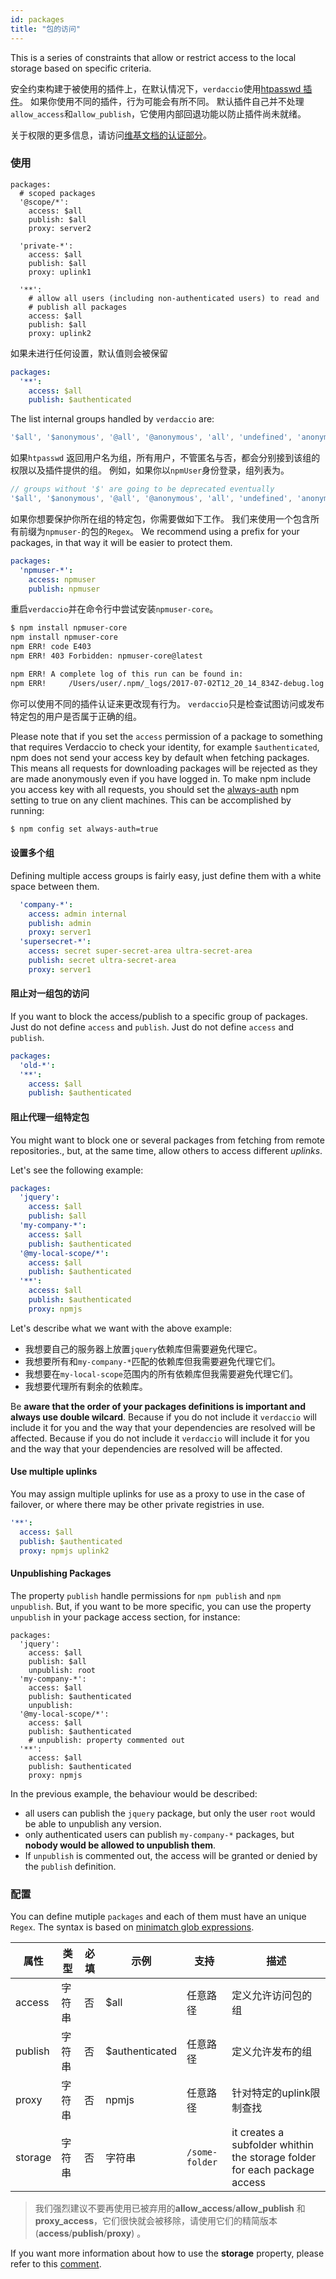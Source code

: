 ```yaml
---
id: packages
title: "包的访问"
---
```


This is a series of constraints that allow or restrict access to the local storage based on specific criteria.

安全约束构建于被使用的插件上，在默认情况下，`verdaccio`使用[htpasswd 插件](https://github.com/verdaccio/verdaccio-htpasswd)。 如果你使用不同的插件，行为可能会有所不同。 默认插件自己并不处理`allow_access`和`allow_publish`，它使用内部回退功能以防止插件尚未就绪。

关于权限的更多信息，请访问[维基文档的认证部分](auth.md)。

### 使用

```yalm
packages:
  # scoped packages
  '@scope/*':
    access: $all
    publish: $all
    proxy: server2

  'private-*':
    access: $all
    publish: $all
    proxy: uplink1

  '**':
    # allow all users (including non-authenticated users) to read and
    # publish all packages
    access: $all
    publish: $all
    proxy: uplink2
```

如果未进行任何设置，默认值则会被保留

```yaml
packages:
  '**':
    access: $all
    publish: $authenticated
```

The list internal groups handled by `verdaccio` are:

```js
'$all', '$anonymous', '@all', '@anonymous', 'all', 'undefined', 'anonymous'
```

如果`htpasswd` 返回用户名为组，所有用户，不管匿名与否，都会分别接到该组的权限以及插件提供的组。 例如，如果你以`npmUser`身份登录，组列表为。

```js
// groups without '$' are going to be deprecated eventually
'$all', '$anonymous', '@all', '@anonymous', 'all', 'undefined', 'anonymous', 'npmUser'
```

如果你想要保护你所在组的特定包，你需要做如下工作。 我们来使用一个包含所有前缀为`npmuser-`的包的`Regex`。 We recommend using a prefix for your packages, in that way it will be easier to protect them.

```yaml
packages:
  'npmuser-*':
    access: npmuser
    publish: npmuser
```

重启`verdaccio`并在命令行中尝试安装`npmuser-core`。

```bash
$ npm install npmuser-core
npm install npmuser-core
npm ERR! code E403
npm ERR! 403 Forbidden: npmuser-core@latest

npm ERR! A complete log of this run can be found in:
npm ERR!     /Users/user/.npm/_logs/2017-07-02T12_20_14_834Z-debug.log
```

你可以使用不同的插件认证来更改现有行为。 `verdaccio`只是检查试图访问或发布特定包的用户是否属于正确的组。

Please note that if you set the `access` permission of a package to something that requires Verdaccio to check your identity, for example `$authenticated`, npm does not send your access key by default when fetching packages. This means all requests for downloading packages will be rejected as they are made anonymously even if you have logged in. To make npm include you access key with all requests, you should set the [always-auth](https://docs.npmjs.com/cli/v7/using-npm/config#always-auth) npm setting to true on any client machines. This can be accomplished by running:

```bash
$ npm config set always-auth=true
```

#### 设置多个组

Defining multiple access groups is fairly easy, just define them with a white space between them.

```yaml
  'company-*':
    access: admin internal
    publish: admin
    proxy: server1
  'supersecret-*':
    access: secret super-secret-area ultra-secret-area
    publish: secret ultra-secret-area
    proxy: server1
```

#### 阻止对一组包的访问

If you want to block the access/publish to a specific group of packages. Just do not define `access` and `publish`. Just do not define `access` and `publish`.

```yaml
packages:
  'old-*':
  '**':
    access: $all
    publish: $authenticated
```

#### 阻止代理一组特定包

You might want to block one or several packages from fetching from remote repositories., but, at the same time, allow others to access different *uplinks*.

Let's see the following example:

```yaml
packages:
  'jquery':
    access: $all
    publish: $all
  'my-company-*':
    access: $all
    publish: $authenticated
  '@my-local-scope/*':
    access: $all
    publish: $authenticated
  '**':
    access: $all
    publish: $authenticated
    proxy: npmjs
```

Let's describe what we want with the above example:

* 我想要自己的服务器上放置`jquery`依赖库但需要避免代理它。
* 我想要所有和`my-company-*`匹配的依赖库但我需要避免代理它们。
* 我想要在`my-local-scope`范围内的所有依赖库但我需要避免代理它们。
* 我想要代理所有剩余的依赖库。

Be **aware that the order of your packages definitions is important and always use double wilcard**. Because if you do not include it `verdaccio` will include it for you and the way that your dependencies are resolved will be affected. Because if you do not include it `verdaccio` will include it for you and the way that your dependencies are resolved will be affected.

#### Use multiple uplinks

You may assign multiple uplinks for use as a proxy to use in the case of failover, or where there may be other private registries in use.

```yaml
'**':
  access: $all
  publish: $authenticated
  proxy: npmjs uplink2
```

#### Unpublishing Packages

The property `publish` handle permissions for `npm publish` and `npm unpublish`.  But, if you want to be more specific, you can use the property `unpublish` in your package access section, for instance:

```yalm
packages:
  'jquery':
    access: $all
    publish: $all
    unpublish: root
  'my-company-*':
    access: $all
    publish: $authenticated
    unpublish:
  '@my-local-scope/*':
    access: $all
    publish: $authenticated
    # unpublish: property commented out
  '**':
    access: $all
    publish: $authenticated
    proxy: npmjs
```

In the previous example, the behaviour would be described:

* all users can publish the `jquery` package, but only the user `root` would be able to unpublish any version.
* only authenticated users can publish `my-company-*` packages, but **nobody would be allowed to unpublish them**.
* If `unpublish` is commented out, the access will be granted or denied by the `publish` definition.


### 配置

You can define mutiple `packages` and each of them must have an unique `Regex`. The syntax is based on [minimatch glob expressions](https://github.com/isaacs/minimatch).

| 属性      | 类型  | 必填 | 示例             | 支持             | 描述                                                                        |
| ------- | --- | -- | -------------- | -------------- | ------------------------------------------------------------------------- |
| access  | 字符串 | 否  | $all           | 任意路径           | 定义允许访问包的组                                                                 |
| publish | 字符串 | 否  | $authenticated | 任意路径           | 定义允许发布的组                                                                  |
| proxy   | 字符串 | 否  | npmjs          | 任意路径           | 针对特定的uplink限制查找                                                           |
| storage | 字符串 | 否  | 字符串            | `/some-folder` | it creates a subfolder whithin the storage folder for each package access |

> 我们强烈建议不要再使用已被弃用的**allow_access**/**allow_publish** 和 **proxy_access**，它们很快就会被移除，请使用它们的精简版本 (**access**/**publish**/**proxy**) 。

If you want more information about how to use the **storage** property, please refer to this [comment](https://github.com/verdaccio/verdaccio/issues/1383#issuecomment-509933674).
